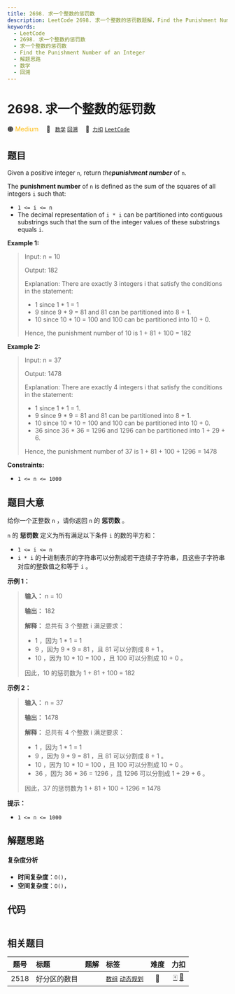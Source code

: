 ```yaml
---
title: 2698. 求一个整数的惩罚数
description: LeetCode 2698. 求一个整数的惩罚数题解，Find the Punishment Number of an Integer，包含解题思路、复杂度分析以及完整的 JavaScript 代码实现。
keywords:
  - LeetCode
  - 2698. 求一个整数的惩罚数
  - 求一个整数的惩罚数
  - Find the Punishment Number of an Integer
  - 解题思路
  - 数学
  - 回溯
---
```


# 2698. 求一个整数的惩罚数

🟠 <font color=#ffb800>Medium</font>&emsp; 🔖&ensp; [`数学`](/tag/math.md) [`回溯`](/tag/backtracking.md)&emsp; 🔗&ensp;[`力扣`](https://leetcode.cn/problems/find-the-punishment-number-of-an-integer) [`LeetCode`](https://leetcode.com/problems/find-the-punishment-number-of-an-integer)

## 题目

Given a positive integer `n`, return _the**punishment number**_ of `n`.

The **punishment number** of `n` is defined as the sum of the squares of all
integers `i` such that:

  * `1 <= i <= n`
  * The decimal representation of `i * i` can be partitioned into contiguous substrings such that the sum of the integer values of these substrings equals `i`.



**Example 1:**

> Input: n = 10
> 
> Output: 182
> 
> Explanation: There are exactly 3 integers i that satisfy the conditions in the statement:
> - 1 since 1 * 1 = 1
> - 9 since 9 * 9 = 81 and 81 can be partitioned into 8 + 1.
> - 10 since 10 * 10 = 100 and 100 can be partitioned into 10 + 0.
> 
> Hence, the punishment number of 10 is 1 + 81 + 100 = 182

**Example 2:**

> Input: n = 37
> 
> Output: 1478
> 
> Explanation: There are exactly 4 integers i that satisfy the conditions in the statement:
> - 1 since 1 * 1 = 1. 
> - 9 since 9 * 9 = 81 and 81 can be partitioned into 8 + 1. 
> - 10 since 10 * 10 = 100 and 100 can be partitioned into 10 + 0. 
> - 36 since 36 * 36 = 1296 and 1296 can be partitioned into 1 + 29 + 6.
> 
> Hence, the punishment number of 37 is 1 + 81 + 100 + 1296 = 1478

**Constraints:**

  * `1 <= n <= 1000`


## 题目大意

给你一个正整数 `n` ，请你返回 `n` 的 **惩罚数**  。

`n` 的 **惩罚数**  定义为所有满足以下条件 `i` 的数的平方和：

  * `1 <= i <= n`
  * `i * i` 的十进制表示的字符串可以分割成若干连续子字符串，且这些子字符串对应的整数值之和等于 `i` 。



**示例 1：**

> 
> 
> 
> 
> 
> **输入：** n = 10
> 
> **输出：** 182
> 
> **解释：** 总共有 3 个整数 i 满足要求：
> - 1 ，因为 1 * 1 = 1
> - 9 ，因为 9 * 9 = 81 ，且 81 可以分割成 8 + 1 。
> - 10 ，因为 10 * 10 = 100 ，且 100 可以分割成 10 + 0 。
> 
> 因此，10 的惩罚数为 1 + 81 + 100 = 182
> 
> 

**示例 2：**

> 
> 
> 
> 
> 
> **输入：** n = 37
> 
> **输出：** 1478
> 
> **解释：** 总共有 4 个整数 i 满足要求：
> - 1 ，因为 1 * 1 = 1
> - 9 ，因为 9 * 9 = 81 ，且 81 可以分割成 8 + 1 。
> - 10 ，因为 10 * 10 = 100 ，且 100 可以分割成 10 + 0 。
> - 36 ，因为 36 * 36 = 1296 ，且 1296 可以分割成 1 + 29 + 6 。
> 
> 因此，37 的惩罚数为 1 + 81 + 100 + 1296 = 1478
> 
> 



**提示：**

  * `1 <= n <= 1000`


## 解题思路

#### 复杂度分析

- **时间复杂度**：`O()`，
- **空间复杂度**：`O()`，

## 代码

```javascript

```

## 相关题目

<!-- prettier-ignore -->
| 题号 | 标题 | 题解 | 标签 | 难度 | 力扣 |
| :------: | :------ | :------: | :------ | :------: | :------: |
| 2518 | 好分区的数目 |  |  [`数组`](/tag/array.md) [`动态规划`](/tag/dynamic-programming.md) | 🔴 | [🀄️](https://leetcode.cn/problems/number-of-great-partitions) [🔗](https://leetcode.com/problems/number-of-great-partitions) |